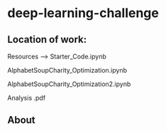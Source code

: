 # deep-learning-challenge
## Location of work:

Resources --> Starter_Code.ipynb

AlphabetSoupCharity_Optimization.ipynb

AlphabetSoupCharity_Optimization2.ipynb

Analysis .pdf

## About 


